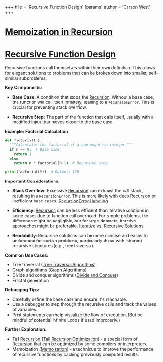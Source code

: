 +++
 title = 'Recursive Function Design'
[params]
	author = 'Carson West'
+++
# [Memoization in Recursion](./../memoization-in-recursion/)
# [Recursive Function Design](./../recursive-function-design/) 
Recursive functions call themselves within their own definition.  This allows for elegant solutions to problems that can be broken down into smaller, self-similar subproblems.

**Key Components:**

* **Base Case:**  A condition that stops the [Recursion](./../recursion/).  Without a base case, the function will call itself infinitely, leading to a `RecursionError`.  This is crucial for preventing stack overflow.

* **Recursive Step:** The part of the function that calls itself, usually with a modified input that moves closer to the base case.

**Example: Factorial Calculation**

```python
def factorial(n):
  """Calculates the factorial of a non-negative integer."""
  if n == 0:  # Base case
    return 1
  else:
    return n * factorial(n-1)  # Recursive step

print(factorial(5))  # Output: 120
```

**Important Considerations:**

* **Stack Overflow:**  Excessive [Recursion](./../recursion/) can exhaust the call stack, resulting in a `RecursionError`.  This is more likely with deep [Recursion](./../recursion/) or inefficient base cases. [RecursionError Handling](./../recursionerror-handling/)

* **Efficiency:** [Recursion](./../recursion/) can be less efficient than iterative solutions in some cases due to function call overhead.  For simple problems, the difference might be negligible, but for large datasets, iterative approaches might be preferable. [Iterative vs. Recursive Solutions](./../iterative-vs.-recursive-solutions/)

* **Readability:** Recursive solutions can be more concise and easier to understand for certain problems, particularly those with inherent recursive structures (e.g., tree traversal).


**Common Use Cases:**

* Tree traversal ([Tree Traversal Algorithms](./../tree-traversal-algorithms/))
* Graph algorithms ([Graph Algorithms](./../graph-algorithms/))
* Divide and conquer algorithms ([Divide and Conquer](./../divide-and-conquer/))
* Fractal generation


**Debugging Tips:**

* Carefully define the base case and ensure it's reachable.
* Use a debugger to step through the recursive calls and track the values of variables.
* Print statements can help visualize the flow of execution.  (But be mindful of potential [Infinite Loops](./../infinite-loops/) if used improperly.)


**Further Exploration:**

* Tail [Recursion](./../recursion/) ([Tail Recursion Optimization](./../tail-recursion-optimization/)) - a special form of [Recursion](./../recursion/) that can be optimized by some compilers or interpreters.
* Memoization ([Memoization](./../memoization/)) - a technique to improve the performance of recursive functions by caching previously computed results.

